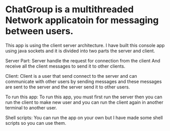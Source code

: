 # ChatGroup is a multithreaded Network applicatoin for messaging between users.
This app is using the client server architecture.
I have built this console app using java sockets and it is divided into two parts the server and client.

Server Part:
Server handle the request for connection from the client 
And receive all the client messages to send it to other clients.

Client:
Client is a user that send connect to the server and can communicate with other users by sending messages and these messages are sent to the server and the server send it to other users.

To run this app:
To run this app, you must first run the server then you can run the client to make new user and you can run the client again in another terminal to another user.

Shell scripts:
You can run the app on your own but I have made some shell scripts so you can use them.
